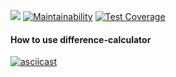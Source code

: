 ![](https://github.com/econavi/frontend-project-lvl2/workflows/Gendiff%20CI/badge.svg)
[![Maintainability](https://api.codeclimate.com/v1/badges/f0a4260505caaa9d5bcb/maintainability)](https://codeclimate.com/github/econavi/frontend-project-lvl2/maintainability)
[![Test Coverage](https://api.codeclimate.com/v1/badges/f0a4260505caaa9d5bcb/test_coverage)](https://codeclimate.com/github/econavi/frontend-project-lvl2/test_coverage)

#### How to use difference-calculator
[![asciicast](https://asciinema.org/a/nj1TNG1wmDs2SAOIpJBYHQxD1.svg)](https://asciinema.org/a/nj1TNG1wmDs2SAOIpJBYHQxD1)


